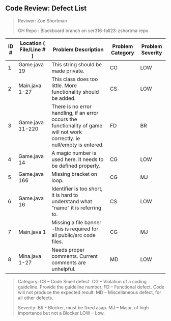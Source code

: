 

## Code Review: Defect List
> Reviwer: Zoe Shortman
> 
> GH Repo : Blackboard branch on ser316-fall23-zshortma repo.

| ID #  | Location ( File/Line # )  |Problem Description   | Problem Category | Problem Severity |
|---|---|---|---|--|
| 1 |Game.java 19 |This string should be made private.|CG|LOW|
| 2 |Main.java 1-27 |This class does too little. More functionality should be added.|CS|LOW|
| 3 |Game.java 11-220|There is no error handling, if an error occurs the functionality of game will not work correctly. ie null/empty is entered.|FD|BR|
| 4 |Game.java 14|A magic number is used here. It needs to be defined properly.|CG|LOW|
| 5 |Game.java 166|Missing bracket on loop.|CG|MJ|
| 6 |Game.java 16|Identifier is too short, it is hard to understand what "name" it is referring to.| CS|LOW|
| 7 | Main.java 1|Missing a file banner -this is required for all public/src code files.|CG|MJ|
| 8 | Mina.java 1-27|Needs proper comments. Current comments are unhelpful.|MD|LOW|


> Category: CS – Code Smell defect. CG – Violation of a coding guideline. Provide the
guideline number. FD – Functional defect. Code will not produce the expected
result. MD – Miscellaneous defect, for all other defects.
> 
> Severity: BR - Blocker, must be fixed asap. MJ – Major, of high importance but not a Blocker LOW – Low.
